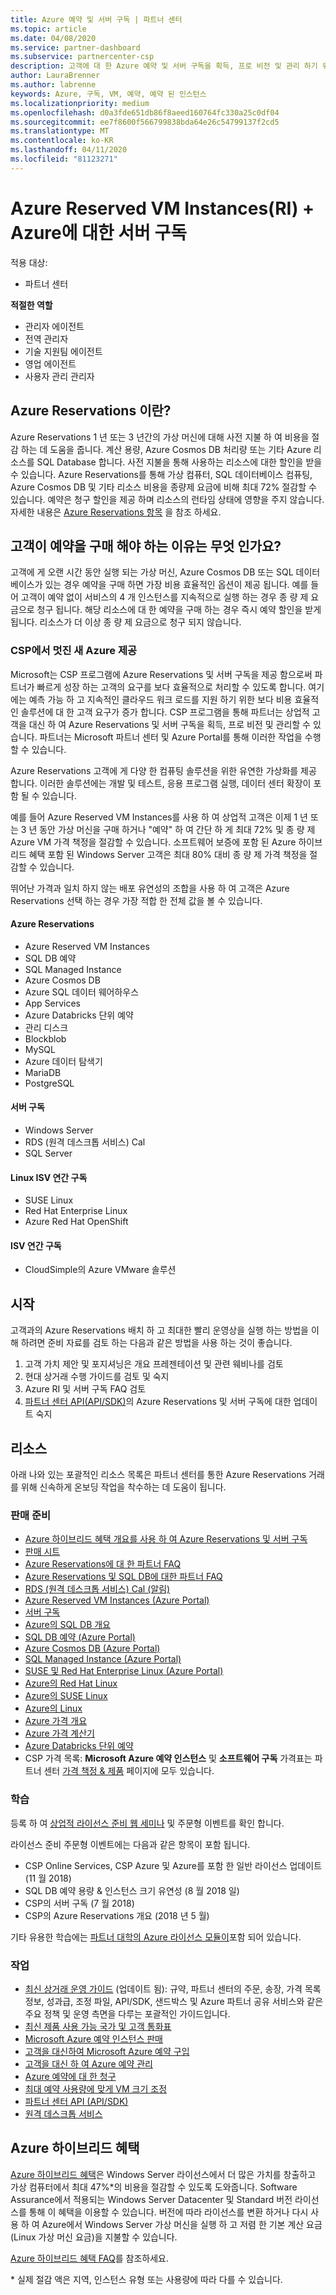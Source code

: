 ```yaml
---
title: Azure 예약 및 서버 구독 | 파트너 센터
ms.topic: article
ms.date: 04/08/2020
ms.service: partner-dashboard
ms.subservice: partnercenter-csp
description: 고객에 대 한 Azure 예약 및 서버 구독을 획득, 프로 비전 및 관리 하기 위한 클라우드 솔루션 공급자 기회에 대해 알아봅니다.
author: LauraBrenner
ms.author: labrenne
keywords: Azure, 구독, VM, 예약, 예약 된 인스턴스
ms.localizationpriority: medium
ms.openlocfilehash: d0a3fde651db86f8aeed160764fc330a25c0df04
ms.sourcegitcommit: ee7f8600f566799838bda64e26c54799137f2cd5
ms.translationtype: MT
ms.contentlocale: ko-KR
ms.lasthandoff: 04/11/2020
ms.locfileid: "81123271"
---
```

<!-- Mike Aasen wrote and owns this topic -->

# <a name="azure-reserved-vm-instances-ri--server-subscriptions-for-azure"></a>Azure Reserved VM Instances(RI) + Azure에 대한 서버 구독

적용 대상:

- 파트너 센터

**적절한 역할**

- 관리자 에이전트
- 전역 관리자
- 기술 지원팀 에이전트
- 영업 에이전트
- 사용자 관리 관리자
 
## <a name="what-are-azure-reservations"></a>Azure Reservations 이란?

Azure Reservations 1 년 또는 3 년간의 가상 머신에 대해 사전 지불 하 여 비용을 절감 하는 데 도움을 줍니다. 계산 용량, Azure Cosmos DB 처리량 또는 기타 Azure 리소스를 SQL Database 합니다. 사전 지불을 통해 사용하는 리소스에 대한 할인을 받을 수 있습니다. Azure Reservations를 통해 가상 컴퓨터, SQL 데이터베이스 컴퓨팅, Azure Cosmos DB 및 기타 리소스 비용을 종량제 요금에 비해 최대 72% 절감할 수 있습니다. 예약은 청구 할인을 제공 하며 리소스의 런타임 상태에 영향을 주지 않습니다. 자세한 내용은 [Azure Reservations 항목](https://docs.microsoft.com/azure/billing/billing-save-compute-costs-reservations) 을 참조 하세요.

## <a name="why-should-customers-buy-a-reservation"></a>고객이 예약을 구매 해야 하는 이유는 무엇 인가요?

고객에 게 오랜 시간 동안 실행 되는 가상 머신, Azure Cosmos DB 또는 SQL 데이터베이스가 있는 경우 예약을 구매 하면 가장 비용 효율적인 옵션이 제공 됩니다. 예를 들어 고객이 예약 없이 서비스의 4 개 인스턴스를 지속적으로 실행 하는 경우 종 량 제 요금으로 청구 됩니다. 해당 리소스에 대 한 예약을 구매 하는 경우 즉시 예약 할인을 받게 됩니다. 리소스가 더 이상 종 량 제 요금으로 청구 되지 않습니다.

### <a name="compelling-new-azure-offer-in-csp"></a>CSP에서 멋진 새 Azure 제공

Microsoft는 CSP 프로그램에 Azure Reservations 및 서버 구독을 제공 함으로써 파트너가 빠르게 성장 하는 고객의 요구를 보다 효율적으로 처리할 수 있도록 합니다. 여기에는 예측 가능 하 고 지속적인 클라우드 워크 로드를 지원 하기 위한 보다 비용 효율적인 솔루션에 대 한 고객 요구가 증가 합니다. CSP 프로그램을 통해 파트너는 상업적 고객을 대신 하 여 Azure Reservations 및 서버 구독을 획득, 프로 비전 및 관리할 수 있습니다. 파트너는 Microsoft 파트너 센터 및 Azure Portal를 통해 이러한 작업을 수행할 수 있습니다.

Azure Reservations 고객에 게 다양 한 컴퓨팅 솔루션을 위한 유연한 가상화를 제공 합니다. 이러한 솔루션에는 개발 및 테스트, 응용 프로그램 실행, 데이터 센터 확장이 포함 될 수 있습니다.

예를 들어 Azure Reserved VM Instances를 사용 하 여 상업적 고객은 이제 1 년 또는 3 년 동안 가상 머신을 구매 하거나 "예약" 하 여 간단 하 게 최대 72% 및 종 량 제 Azure VM 가격 책정을 절감할 수 있습니다. 소프트웨어 보증에 포함 된 Azure 하이브리드 혜택 포함 된 Windows Server 고객은 최대 80% 대비 종 량 제 가격 책정을 절감할 수 있습니다.

뛰어난 가격과 일치 하지 않는 배포 유연성의 조합을 사용 하 여 고객은 Azure Reservations 선택 하는 경우 가장 적합 한 전체 값을 볼 수 있습니다.

#### <a name="azure-reservations"></a>Azure Reservations

- Azure Reserved VM Instances
- SQL DB 예약
- SQL Managed Instance
- Azure Cosmos DB
- Azure SQL 데이터 웨어하우스
- App Services
- Azure Databricks 단위 예약
- 관리 디스크
- Blockblob
- MySQL
- Azure 데이터 탐색기
- MariaDB
- PostgreSQL

#### <a name="server-subscriptions"></a>서버 구독

- Windows Server
- RDS (원격 데스크톱 서비스) Cal
- SQL Server

#### <a name="linux-isv-annual-subscriptions"></a>Linux ISV 연간 구독

- SUSE Linux
- Red Hat Enterprise Linux
- Azure Red Hat OpenShift

#### <a name="isv-annual-subscriptions"></a>ISV 연간 구독

- CloudSimple의 Azure VMware 솔루션

## <a name="getting-started"></a>시작

고객과의 Azure Reservations 배치 하 고 최대한 빨리 운영상을 실행 하는 방법을 이해 하려면 준비 자료를 검토 하는 다음과 같은 방법을 사용 하는 것이 좋습니다.

1. 고객 가치 제안 및 포지셔닝은 개요 프레젠테이션 및 관련 웨비나를 검토
2. 현대 상거래 수행 가이드를 검토 및 숙지
3. Azure RI 및 서버 구독 FAQ 검토
4. [파트너 센터 API(API/SDK)](https://docs.microsoft.com/partner-center/develop/purchase-azure-reserved-vm-instances)의 Azure Reservations 및 서버 구독에 대한 업데이트 숙지

## <a name="resources"></a>리소스

아래 나와 있는 포괄적인 리소스 목록은 파트너 센터를 통한 Azure Reservations 거래를 위해 신속하게 온보딩 작업을 착수하는 데 도움이 됩니다.

### <a name="sales-readiness"></a>판매 준비

- [Azure 하이브리드 혜택 개요를 사용 하 여 Azure Reservations 및 서버 구독](https://assetsprod.microsoft.com/Azure-reservations-and-server-subscriptions-with-azure-hybrid-benefit.pptx)
- [판매 시트](https://assetsprod.microsoft.com/mpn/Azure-RI-Sales-Sheet-CSP.pdf)
- [Azure Reservations에 대 한 파트너 FAQ](https://assetsprod.microsoft.com/Partner-faq-for-azure-reservations.docx)
- [Azure Reservations 및 SQL DB에 대한 파트너 FAQ](https://assetsprod.microsoft.com/Partner-faq-for-azure-reservations-sql-db.docx)
- [RDS (원격 데스크톱 서비스) Cal (알림)](https://cloudblogs.microsoft.com/windowsserver/2018/10/03/remote-desktop-services-2019-generally-available-with-windows-server-2019/)
- [Azure Reserved VM Instances (Azure Portal)](https://docs.microsoft.com/azure/virtual-machines/windows/prepay-reserved-vm-instances)
- [서버 구독](https://docs.microsoft.com/partner-center/csp-software-subscriptions)
- [Azure의 SQL DB 개요](https://assetsprod.microsoft.com/Sql-db-in-azure-overview.pptx)
- [SQL DB 예약 (Azure Portal)](https://docs.microsoft.com/azure/sql-database/sql-database-reserved-capacity)
- [Azure Cosmos DB (Azure Portal)](https://docs.microsoft.com/azure/cosmos-db/cosmos-db-reserved-capacity)
- [SQL Managed Instance (Azure Portal)](https://docs.microsoft.com/azure/sql-database/sql-database-managed-instance)
- [SUSE 및 Red Hat Enterprise Linux (Azure Portal)](https://docs.microsoft.com/azure/virtual-machines/linux/prepay-suse-software-charges)
- [Azure의 Red Hat Linux](https://azure.com/redhat)
- [Azure의 SUSE Linux](https://azure.microsoft.com/overview/linux-on-azure/suse/)
- [Azure의 Linux](https://azure.microsoft.com/overview/linux-on-azure/)
- [Azure 가격 개요](https://azure.microsoft.com/pricing/)
- [Azure 가격 계산기](https://azure.microsoft.com/pricing/calculator)
- [Azure Databricks 단위 예약](https://docs.microsoft.com/azure/billing/billing-prepay-databricks-reserved-capacity)
- CSP 가격 목록: **Microsoft Azure 예약 인스턴스** 및 **소프트웨어 구독** 가격표는 파트너 센터 [가격 책정 & 제품](https://partner.microsoft.com/pcv/sales) 페이지에 모두 있습니다.

### <a name="training"></a>학습

등록 하 여 [상업적 라이선스 준비 웹 세미나](https://commercial-licensing.eventbuilder.com/FY2019_ALL) 및 주문형 이벤트를 확인 합니다.

라이선스 준비 주문형 이벤트에는 다음과 같은 항목이 포함 됩니다.

- CSP Online Services, CSP Azure 및 Azure를 포함 한 일반 라이선스 업데이트 (11 월 2018)
- SQL DB 예약 용량 & 인스턴스 크기 유연성 (8 월 2018 일)
- CSP의 서버 구독 (7 월 2018)
- CSP의 Azure Reservations 개요 (2018 년 5 월)

기타 유용한 학습에는 [파트너 대학의 Azure 라이선스 모듈이](https://aka.ms/azure_partner_licensing)포함 되어 있습니다.

### <a name="operations"></a>작업

- [최신 상거래 운영 가이드](https://assetsprod.microsoft.com/mpn/Partner-Center-Modern-Commerce-Operating-Guide.docx) (업데이트 됨): 규약, 파트너 센터의 주문, 송장, 가격 목록 정보, 성과급, 조정 파일, API/SDK, 샌드박스 및 Azure 파트너 공유 서비스와 같은 주요 정책 및 운영 측면을 다루는 포괄적인 가이드입니다.
- [최신 제품 사용 가능 국가 및 고객 통화표](https://assetsprod.microsoft.com/modern-offers-country-currency-availability.xlsx)
- [Microsoft Azure 예약 인스턴스 판매](https://go.microsoft.com/fwlink/?linkid=872806)
- [고객을 대신하여 Microsoft Azure 예약 구입](https://go.microsoft.com/fwlink/?linkid=872807)
- [고객을 대신 하 여 Azure 예약 관리](https://go.microsoft.com/fwlink/?linkid=872808)
- [Azure 예약에 대 한 청구](azure-plan-billing.md)
- [최대 예약 사용량에 맞게 VM 크기 조정](https://go.microsoft.com/fwlink/?linkid=872810)
- [파트너 센터 API (API/SDK)](https://docs.microsoft.com/partner-center/develop/purchase-azure-reserved-vm-instances)
- [원격 데스크톱 서비스](https://docs.microsoft.com/windows-server/remote/remote-desktop-services/welcome-to-rds)

## <a name="azure-hybrid-benefit"></a>Azure 하이브리드 혜택

[Azure 하이브리드 혜택](https://azure.microsoft.com/pricing/hybrid-benefit)은 Windows Server 라이선스에서 더 많은 가치를 창출하고 가상 컴퓨터에서 최대 47%*의 비용을 절감할 수 있도록 도와줍니다. Software Assurance에서 적용되는 Windows Server Datacenter 및 Standard 버전 라이선스를 통해 이 혜택을 이용할 수 있습니다. 버전에 따라 라이선스를 변환 하거나 다시 사용 하 여 Azure에서 Windows Server 가상 머신을 실행 하 고 저렴 한 기본 계산 요금 (Linux 가상 머신 요금)을 지불할 수 있습니다.

[Azure 하이브리드 혜택 FAQ](https://azure.microsoft.com/pricing/hybrid-benefit/faq/)를 참조하세요.

\* 실제 절감 액은 지역, 인스턴스 유형 또는 사용량에 따라 다를 수 있습니다.

